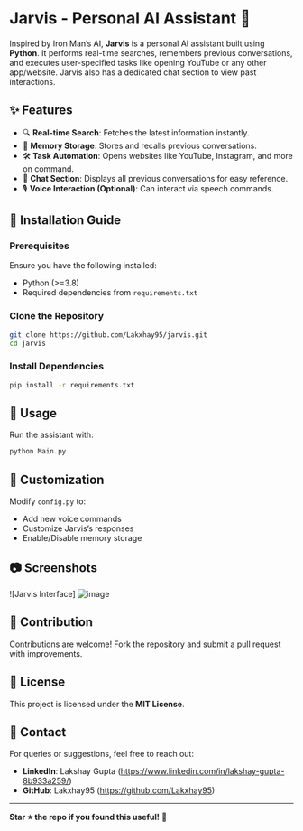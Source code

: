 # Jarvis - Personal AI Assistant 🤖

Inspired by Iron Man’s AI, **Jarvis** is a personal AI assistant built using **Python**. It performs real-time searches, remembers previous conversations, and executes user-specified tasks like opening YouTube or any other app/website. Jarvis also has a dedicated chat section to view past interactions.

## ✨ Features
- 🔍 **Real-time Search**: Fetches the latest information instantly.
- 🧠 **Memory Storage**: Stores and recalls previous conversations.
- 🛠 **Task Automation**: Opens websites like YouTube, Instagram, and more on command.
- 💬 **Chat Section**: Displays all previous conversations for easy reference.
- 🎙 **Voice Interaction (Optional)**: Can interact via speech commands.

## 🚀 Installation Guide
### Prerequisites
Ensure you have the following installed:
- Python (>=3.8)
- Required dependencies from `requirements.txt`

### Clone the Repository
```bash
git clone https://github.com/Lakxhay95/jarvis.git
cd jarvis
```

### Install Dependencies
```bash
pip install -r requirements.txt
```

## 📌 Usage
Run the assistant with:
```bash
python Main.py
```

## 🔧 Customization
Modify `config.py` to:
- Add new voice commands
- Customize Jarvis’s responses
- Enable/Disable memory storage

## 📷 Screenshots 
![Jarvis Interface]
![image](https://github.com/user-attachments/assets/1922f22b-d191-4600-a9f5-5cf4f89e899a)


## 🤝 Contribution
Contributions are welcome! Fork the repository and submit a pull request with improvements.

## 📜 License
This project is licensed under the **MIT License**.

## 📢 Contact
For queries or suggestions, feel free to reach out:
- **LinkedIn**: Lakshay Gupta (https://www.linkedin.com/in/lakshay-gupta-8b933a259/)
- **GitHub**: Lakxhay95 (https://github.com/Lakxhay95)

---
**Star ⭐ the repo if you found this useful!** 🚀
